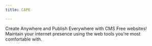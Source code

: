 ```yaml
---
title: CAPE

---
```


Create Anywhere and Publish Everywhere with CMS Free websites! Maintain your internet presence using the web tools you're most comfortable with.